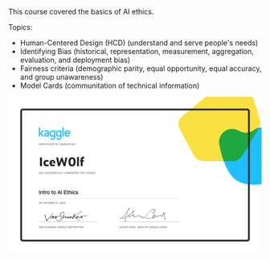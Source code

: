 This course covered the basics of AI ethics.

Topics:
- Human-Centered Design (HCD) (understand and serve people's needs)
- Identifying Bias (historical, representation, measurement, aggregation, evaluation, and deployment bias)
- Fairness criteria (demographic parity, equal opportunity, equal accuracy, and group unawareness)
- Model Cards (communitation of technical information)

![alt text](https://github.com/IceW0lf/learning-portfolio/blob/main/Kaggle/14%20-%20Intro%20to%20AI%20Ethics/Certificate%20-%20Intro%20to%20AI%20Ethics.png)
